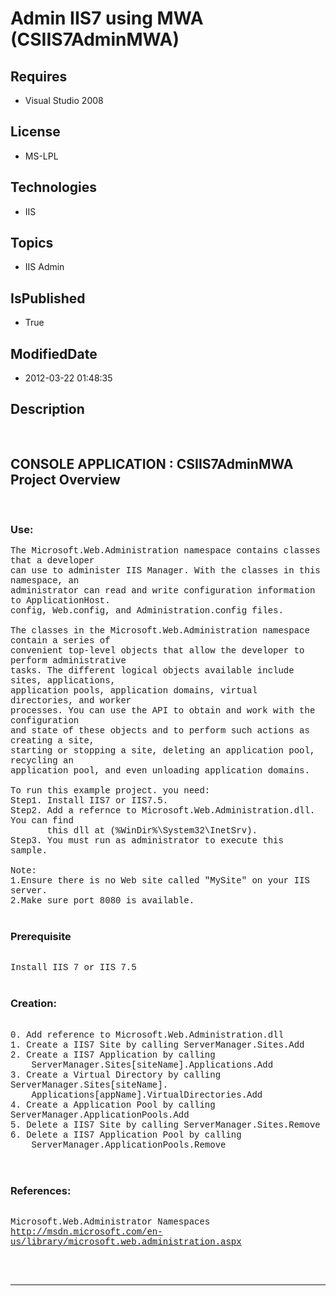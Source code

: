 # Admin IIS7 using MWA (CSIIS7AdminMWA)
## Requires
* Visual Studio 2008
## License
* MS-LPL
## Technologies
* IIS
## Topics
* IIS Admin
## IsPublished
* True
## ModifiedDate
* 2012-03-22 01:48:35
## Description

<p style="font-family:Courier New">&nbsp;</p>
<h2>CONSOLE APPLICATION : CSIIS7AdminMWA Project Overview</h2>
<p style="font-family:Courier New">&nbsp;</p>
<h3>Use:</h3>
<p style="font-family:Courier New">The Microsoft.Web.Administration namespace contains classes that a developer
<br>
can use to administer IIS Manager. With the classes in this namespace, an <br>
administrator can read and write configuration information to ApplicationHost.<br>
config, Web.config, and Administration.config files.<br>
<br>
The classes in the Microsoft.Web.Administration namespace contain a series of <br>
convenient top-level objects that allow the developer to perform administrative<br>
tasks. The different logical objects available include sites, applications,<br>
application pools, application domains, virtual directories, and worker <br>
processes. You can use the API to obtain and work with the configuration <br>
and state of these objects and to perform such actions as creating a site, <br>
starting or stopping a site, deleting an application pool, recycling an <br>
application pool, and even unloading application domains.<br>
<br>
To run this example project. you need:<br>
Step1. Install IIS7 or IIS7.5.<br>
Step2. Add a refernce to Microsoft.Web.Administration.dll. You can find <br>
&nbsp;&nbsp;&nbsp;&nbsp; &nbsp; this dll at (%WinDir%\System32\InetSrv).<br>
Step3. You must run as administrator to execute this sample.<br>
<br>
Note:<br>
1.Ensure there is no Web site called &quot;MySite&quot; on your IIS server. <br>
2.Make sure port 8080 is available.<br>
<br>
</p>
<h3>Prerequisite</h3>
<p style="font-family:Courier New"><br>
Install IIS 7 or IIS 7.5<br>
<br>
</p>
<h3>Creation:</h3>
<p style="font-family:Courier New"><br>
0. Add reference to Microsoft.Web.Administration.dll <br>
1. Create a IIS7 Site by calling ServerManager.Sites.Add<br>
2. Create a IIS7 Application by calling <br>
&nbsp;&nbsp;&nbsp;&nbsp;ServerManager.Sites[siteName].Applications.Add<br>
3. Create a Virtual Directory by calling ServerManager.Sites[siteName].<br>
&nbsp;&nbsp;&nbsp;&nbsp;Applications[appName].VirtualDirectories.Add<br>
4. Create a Application Pool by calling ServerManager.ApplicationPools.Add<br>
5. Delete a IIS7 Site by calling ServerManager.Sites.Remove<br>
6. Delete a IIS7 Application Pool by calling <br>
&nbsp;&nbsp;&nbsp;&nbsp;ServerManager.ApplicationPools.Remove<br>
&nbsp;&nbsp;&nbsp;&nbsp;<br>
&nbsp;&nbsp;&nbsp;&nbsp;</p>
<h3>References:</h3>
<p style="font-family:Courier New"><br>
Microsoft.Web.Administrator Namespaces<br>
<a href="http://msdn.microsoft.com/en-us/library/microsoft.web.administration.aspx" target="_blank">http://msdn.microsoft.com/en-us/library/microsoft.web.administration.aspx</a><br>
<br>
</p>
<p style="font-family:Courier New">&nbsp;</p>
<hr>
<div><a href="http://go.microsoft.com/?linkid=9759640" style="margin-top:3px"><img src="http://bit.ly/onecodelogo" alt="">
</a></div>

